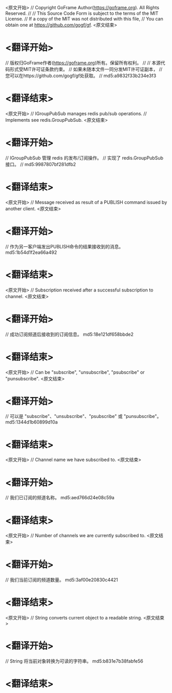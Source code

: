 
<原文开始>
// Copyright GoFrame Author(https://goframe.org). All Rights Reserved.
//
// This Source Code Form is subject to the terms of the MIT License.
// If a copy of the MIT was not distributed with this file,
// You can obtain one at https://github.com/gogf/gf.
<原文结束>

# <翻译开始>
// 版权归GoFrame作者(https://goframe.org)所有。保留所有权利。
//
// 本源代码形式受MIT许可证条款约束。
// 如果未随本文件一同分发MIT许可证副本，
// 您可以在https://github.com/gogf/gf处获取。
// md5:a9832f33b234e3f3
# <翻译结束>


<原文开始>
// IGroupPubSub manages redis pub/sub operations.
// Implements see redis.GroupPubSub.
<原文结束>

# <翻译开始>
// IGroupPubSub 管理 redis 的发布/订阅操作。
// 实现了 redis.GroupPubSub 接口。
// md5:9987807bf281dfb2
# <翻译结束>


<原文开始>
// Message received as result of a PUBLISH command issued by another client.
<原文结束>

# <翻译开始>
// 作为另一客户端发出PUBLISH命令的结果接收到的消息。 md5:1b54d1f2ea66a492
# <翻译结束>


<原文开始>
// Subscription received after a successful subscription to channel.
<原文结束>

# <翻译开始>
// 成功订阅频道后接收到的订阅信息。 md5:18e121df658bbde2
# <翻译结束>


<原文开始>
// Can be "subscribe", "unsubscribe", "psubscribe" or "punsubscribe".
<原文结束>

# <翻译开始>
// 可以是 "subscribe"、"unsubscribe"、"psubscribe" 或 "punsubscribe"。 md5:1344d1b60899d10a
# <翻译结束>


<原文开始>
// Channel name we have subscribed to.
<原文结束>

# <翻译开始>
// 我们已订阅的频道名称。 md5:aed766d24e08c59a
# <翻译结束>


<原文开始>
// Number of channels we are currently subscribed to.
<原文结束>

# <翻译开始>
// 我们当前订阅的频道数量。 md5:3af00e20830c4421
# <翻译结束>


<原文开始>
// String converts current object to a readable string.
<原文结束>

# <翻译开始>
// String 将当前对象转换为可读的字符串。 md5:b831e7b38fabfe56
# <翻译结束>

